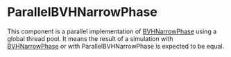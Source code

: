 # ParallelBVHNarrowPhase

This component is a parallel implementation of [BVHNarrowPhase](../../../../components/collision/detection/algorithm/bvhnarrowphase/) using a global thread pool.
It means the result of a simulation with [BVHNarrowPhase](../../../../components/collision/detection/algorithm/bvhnarrowphase/) or with ParallelBVHNarrowPhase is expected to be equal.
